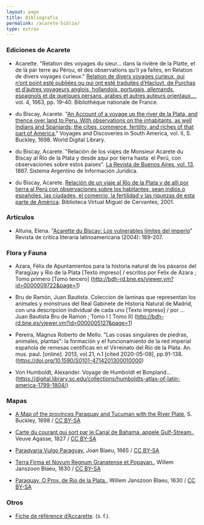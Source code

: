```yaml
---
layout: page
title: Bibliografía
permalink: /acarete-biblio/
type: extras
---
```


<!-- <embed width="800" height="800" src="https://api.zotero.org/groups/1669951/items?format=bib&style=apa"> -->

### Ediciones de Acarete

* Acarette. "Relation des voyages du sieur... dans la rivière de la Platte, et de là par terre au Pérou, et des observations qu’il ya faites, en Relation de divers voyages curieux." [Relation de divers voyages curieux, qui n’ont point esté publiées ou qui ont esté traduites d’Hacluyt, de Purchas et d’autres voyageurs anglois, hollandois, portugais, allemands, espagnols et de quelques persans, arabes et autres auteurs orientaux...](https://gallica.bnf.fr/ark:/12148/bpt6k116506w/f2.item), vol. 4, 1663, pp. 19–40. Bibliothèque nationale de France.

* du Biscay, Acarete. "[An Account of a voyage up the river de la Plata, and thence over land to Peru. With observations on the inhabitants, as well Indians and Spaniards; the cities, commerce, fertility, and riches of that part of America.](https://www.wdl.org/es/item/235/view/1/1/)" Voyages and Discoveries in South America, vol. II, S. Buckley, 1698. World Digital Library.

* du Biscay, Acarete. "Relación de los viajes de Monsieur Acarete du Biscay al Rio de la Plata y desde aquí por tierra hasta  el Perú, con observaciones sobre estos paises". [La Revista de Buenos Aires, vol. 13](http://www.saij.gob.ar/docs-f/biblioteca_digital/libros/revista-buenos-aires_t13_1867/revista-buenos-aires_t13_1867.pdf), 1867. Sistema Argentino de Información Jurídica.

* du Biscay, Acarete. [Relación de un viaje al Río de la Plata y de allí por tierra al Perú con observaciones sobre los habitantes, sean indios o españoles, las ciudades, el comercio, la fertilidad y las riquezas de esta parte de América](http://www.cervantesvirtual.com/nd/ark:/59851/bmcw9556). Biblioteca Virtual Miguel de Cervantes, 2001. 


### Artículos

* Altuna, Elena. "[Acarette du Biscay: Los vulnerables límites del imperio](https://as.tufts.edu/romancestudies/rcll/pdfs/60/11-ALTUNA.pdf)" Revista de crítica literaria latinoamericana (2004): 189-207.

### Flora y Fauna

* Azara, Félix de Apuntamientos para la historia natural de los páxaros del Paragüay y Rio de la Plata [Texto impreso] / escritos por Felix de Azara ; Tomo primero [Tomo tercero] (http://bdh-rd.bne.es/viewer.vm?id=0000009722&page=1)

* Bru de Ramón, Juan Bautista. Coleccion de laminas que representan los animales y monstruos del Real Gabinete de Historia Natural de Madrid, con una descripcion individual de cada uno [Texto impreso] / por ... Juan Bautista Bru de Ramon ; Tomo I [ Tomo II]
(http://bdh-rd.bne.es/viewer.vm?id=0000005127&page=1)

* Pereira, Magnus Roberto de Mello. "Las cosas singulares de piedras, animales, plantas": la formación y el funcionamiento de la red imperial española de remesas centíficas en el Virreinato del Río de la Plata. An. mus. paul. [online]. 2013, vol.21, n.1 [cited  2020-05-08], pp.91-138. (https://doi.org/10.1590/S0101-4714201300010000)

* Von Humboldt, Alexander. Voyage de Humboldt et Bonpland...(https://digital.library.sc.edu/collections/humboldts-atlas-of-latin-america-1799-1804/)


### Mapas

<!-- <a href="url" title="via fuente">Titulo</a> por autor / <a href="https://creativecommons.org/licenses/by-sa/4.0">CC BY-SA</a> -->

* <a href="https://www.wdl.org/en/item/235/view/1/4/" title="via World Digital Library">A Map of the provinces Paraguay and Tucuman with the River Plate</a>, S. Buckley, 1698 / <a href="https://creativecommons.org/licenses/by-sa/4.0">CC BY-SA</a>

* <a href="https://www.davidrumsey.com/luna/servlet/detail/RUMSEY~8~1~28209~1120441:Gulf-Stream-?sort=Pub_List_No_InitialSort%2CPub_Date%2CPub_List_No%2CSeries_No&qvq=q:canal%20de%20bahama;sort:Pub_List_No_InitialSort%2CPub_Date%2CPub_List_No%2CSeries_No;lc:RUMSEY~8~1&mi=0&trs=1" title="via David Rumsay">Carte du courant qui sort par le Canal de Bahama, appele Gulf-Stream.</a>, Veuve Agasse, 1827 / <a href="https://creativecommons.org/licenses/by-sa/4.0">CC BY-SA</a>

* <a href="https://www.davidrumsey.com/luna/servlet/detail/RUMSEY~8~1~282896~90054401:Paraqvaria-Vulgo-Paragvay?sort=Pub_List_No_InitialSort%2CPub_Date%2CPub_List_No%2CSeries_No#" title="via David Rumsay">Paraqvaria Vulgo Paragvay</a>, Joan Blaeu, 1665 / <a href="https://creativecommons.org/licenses/by-sa/4.0">CC BY-SA</a>

* <a href="https://www.davidrumsey.com/luna/servlet/detail/RUMSEY~8~1~285997~90058515:Terra-Firma-et-Novum-Regnum-Granate?sort=Pub_List_No_InitialSort%2CPub_Date%2CPub_List_No%2CSeries_No&qvq=w4s:/when%2F1630;q:panama;sort:Pub_List_No_InitialSort%2CPub_Date%2CPub_List_No%2CSeries_No;lc:RUMSEY~8~1&mi=0&trs=1" title="via David Rumsay">Terra Firma et Novum Regnum Granatense et Popayan.</a>, Willem Janszoon Blaeu, 1630 / <a href="https://creativecommons.org/licenses/by-sa/4.0">CC BY-SA</a>

* <a href="https://www.davidrumsey.com/luna/servlet/detail/RUMSEY~8~1~286001~90058519:Paraguay|-O-Prov--de-Rio-de-la-Plat?sort=Pub_List_No_InitialSort%2CPub_Date%2CPub_List_No%2CSeries_No" title="via David Rumsay">Paraguay, O Prov. de Rio de la Plata.</a>, Willem Janszoon Blaeu, 1630 / <a href="https://creativecommons.org/licenses/by-sa/4.0">CC BY-SA</a>

### Otros

* [Fiche de référence d’Accarette](https://data.bnf.fr/ark:/12148/cb12274839f). (s. f.). 

<!-- <a href="https://www.davidrumsey.com/luna/servlet/detail/RUMSEY~8~1~33896~1170048:Peru,-Bolivia-?sort=Pub_List_No_InitialSort%2CPub_Date%2CPub_List_No%2CSeries_No" title="via fuente">Peru & Bolivia</a> por J. Arrowsmith. London, pubd. 15 Feby. 1834 by J. Arrowsmith, 35 Essex Street, Strand. / <a href="https://creativecommons.org/licenses/by-sa/4.0">CC BY-SA</a> -->

<!-- groups/1669951/hdcaicyt-pelagios_al_sur -->
